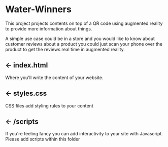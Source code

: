 # Water-Winners

This project projects contents on top of a QR code using augmented reality to provide more information about things.

A simple use case could be in a store and you would like to know about customer reviews about a product you could just scan your phone over the product to get the reviews real time in augmented reality.

## ← index.html

Where you'll write the content of your website.

## ← styles.css

CSS files add styling rules to your content

## ← /scripts

If you're feeling fancy you can add interactivity to your site with Javascript. Please add scripts within this folder
